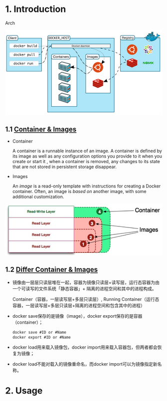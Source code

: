# 1. Introduction

Arch

![docker_arch](./img/docker_arch.bmp)

## 1.1 [Container &  Images](<https://docs.docker.com/get-started/overview/>)

- Container

  A container is a runnable instance of an image. A container is defined by its image as well as any configuration options you provide to it when you create or start it , when a container is removed, any changes to its state that are not stored in persistent storage disappear.

- Images

  An *image* is a read-only template with instructions for creating a Docker container. Often, an image is *based on* another image, with some additional customization.

![container_images](./img/container_images.bmp)

## 1.2 [Differ Container & Images](<https://zhuanlan.zhihu.com/p/348837988>)

- 镜像由一层层只读层堆在一起，容器为镜像只读层+读写层，运行态容器为由一个可读写的文件系统「静态容器」+ 隔离的进程空间和其中的进程构成。 

  Container（容器，一层读写层+多层只读层）, Running Container（运行态容器，一层读写层+多层只读层+隔离的进程空间和包含其中的进程）

- docker save保存的是镜像（image），docker export保存的是容器（container）；

  ```shell
  docker save #ID or #Name
  docker export #ID or #Name
  ```

- docker load用来载入镜像包，docker import用来载入容器包，但两者都会恢复为镜像；

- docker load不能对载入的镜像重命名，而docker import可以为镜像指定新名称。



# 2. Usage

